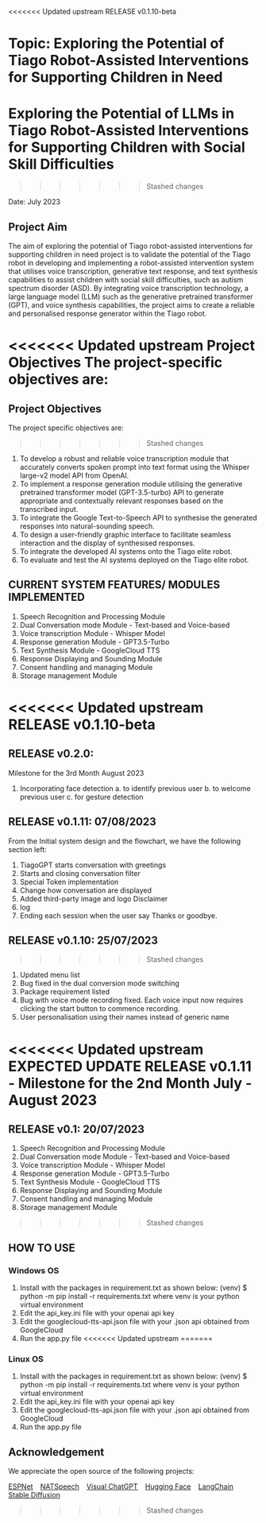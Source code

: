 <<<<<<< Updated upstream
RELEASE v0.1.10-beta

Topic: Exploring the Potential of Tiago Robot-Assisted Interventions for Supporting Children in Need 
=======
# Exploring the Potential of LLMs in Tiago Robot-Assisted Interventions for Supporting Children with Social Skill Difficulties 
>>>>>>> Stashed changes

Date: July 2023

## Project Aim
The aim of exploring the potential of Tiago robot-assisted interventions for supporting children in need project is to validate the potential of the Tiago robot in developing and implementing a robot-assisted intervention system that utilises voice transcription, generative text response, and text synthesis capabilities to assist children with social skill difficulties, such as autism spectrum disorder (ASD). By integrating voice transcription technology, a large language model (LLM) such as the generative pretrained transformer (GPT), and voice synthesis capabilities, the project aims to create a reliable and personalised response generator within the Tiago robot.

<<<<<<< Updated upstream
Project Objectives
The project-specific objectives are:
=======
## Project Objectives
The project specific objectives are:
>>>>>>> Stashed changes
1.	To develop a robust and reliable voice transcription module that accurately converts spoken prompt into text format using the Whisper large-v2 model API from OpenAI.
2.	To implement a response generation module utilising the generative pretrained transformer model (GPT-3.5-turbo) API to generate appropriate and contextually relevant responses based on the transcribed input.
3.	To integrate the Google Text-to-Speech API to synthesise the generated responses into natural-sounding speech.
4.	To design a user-friendly graphic interface to facilitate seamless interaction and the display of synthesised responses.
5.	 To integrate the developed AI systems onto the Tiago elite robot.
6.	To evaluate and test the AI systems deployed on the Tiago elite robot.

## CURRENT SYSTEM FEATURES/ MODULES IMPLEMENTED
1. Speech Recognition and Processing Module
2. Dual Conversation mode Module - Text-based and Voice-based
3. Voice transcription Module - Whisper Model
4. Response generation Module - GPT3.5-Turbo
5. Text Synthesis Module - GoogleCloud TTS
6. Response Displaying and Sounding Module
7. Consent handling and managing Module
8. Storage management Module

<<<<<<< Updated upstream
RELEASE v0.1.10-beta
=======
## RELEASE v0.2.0: 
Milestone for the 3rd Month August 2023
1. Incorporating face detection 
        a. to identify previous user
        b. to welcome previous user
        c. for gesture detection

## RELEASE v0.1.11: 07/08/2023

From the Initial system design and the flowchart, we have the following section left:

1. TiagoGPT starts conversation with greetings
2. Starts and closing conversation filter
3. Special Token implementation
4. Change how conversation are displayed
5. Added third-party image and logo Disclaimer
6. log
7. Ending each session when the user say Thanks or goodbye.


## RELEASE v0.1.10: 25/07/2023
>>>>>>> Stashed changes
1. Updated menu list
2. Bug fixed in the dual conversion mode switching
3. Package requirement listed
4. Bug with voice mode recording fixed. Each voice input now requires clicking the start button to commence recording.
5. User personalisation using their names instead of generic name

<<<<<<< Updated upstream
EXPECTED UPDATE
RELEASE v0.1.11 - Milestone for the 2nd Month July - August 2023
=======
## RELEASE v0.1: 20/07/2023
1. Speech Recognition and Processing Module
2. Dual Conversation mode Module - Text-based and Voice-based
3. Voice transcription Module - Whisper Model
4. Response generation Module - GPT3.5-Turbo
5. Text Synthesis Module - GoogleCloud TTS
6. Response Displaying and Sounding Module
7. Consent handling and managing Module
8. Storage management Module
>>>>>>> Stashed changes


## HOW TO USE
### Windows OS
1. Install with the packages in requirement.txt as shown below: 
        (venv) $ python -m pip install -r requirements.txt
        where venv is your python virtual environment
2. Edit the api_key.ini file with your openai api key
3. Edit the googlecloud-tts-api.json file with your .json api obtained from GoogleCloud
4. Run the app.py file
<<<<<<< Updated upstream
=======

### Linux OS
1. Install with the packages in requirement.txt as shown below: 
        (venv) $ python -m pip install -r requirements.txt
        where venv is your python virtual environment
2. Edit the api_key.ini file with your openai api key
3. Edit the googlecloud-tts-api.json file with your .json api obtained from GoogleCloud
4. Run the app.py file


## Acknowledgement
We appreciate the open source of the following projects:

[ESPNet](https://github.com/espnet/espnet) &#8194;
[NATSpeech](https://github.com/NATSpeech/NATSpeech) &#8194;
[Visual ChatGPT](https://github.com/microsoft/visual-chatgpt) &#8194;
[Hugging Face](https://github.com/huggingface) &#8194;
[LangChain](https://github.com/hwchase17/langchain) &#8194;
[Stable Diffusion](https://github.com/CompVis/stable-diffusion) &#8194;
>>>>>>> Stashed changes
